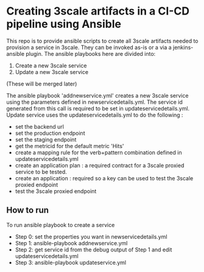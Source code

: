 # Creating 3scale artifacts in a CI-CD pipeline using Ansible

This repo is to provide ansible scripts to create all 3scale artifacts needed to provision a service in 3scale.
They can be invoked as-is or a via a jenkins-ansible plugin.
The ansible playbooks here are divided into:
1. Create a new 3scale service
2. Update a new 3scale service

(These will be merged later)

The ansible playbook 'addnewservice.yml' creates a new 3scale service using the parameters defined in newservicedetails.yml.
The service id generated from this call is required to be set in updateservicedetails.yml.
Update service uses the updateservicedetails.yml to do the following :
- set the backend url
- set the production endpoint
- set the staging endpoint
- get the metricid for the default metric 'Hits'
- create a mapping rule for the verb+pattern combination defined in updateservicedetails.yml
- create an application plan : a required contract for a 3scale proxied service to be tested.
- create an application : required so a key can be used to test the 3scale proxied endpoint
- test the 3scale proxied endpoint 


How to run
---------
To run ansible playbook to create a service
- Step 0: set the properties you want in newservicedetails.yml 
- Step 1: ansible-playbook addnewservice.yml
- Step 2: get service id from the debug output of Step 1 and edit updateservicedetails.yml
- Step 3: ansible-playbook updateservice.yml
